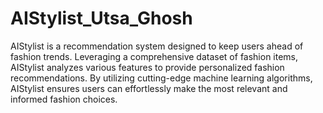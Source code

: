# AIStylist_Utsa_Ghosh

AIStylist is a recommendation system designed to keep users ahead of fashion trends. Leveraging a comprehensive dataset of fashion items, AIStylist analyzes various features to provide personalized fashion recommendations. By utilizing cutting-edge machine learning algorithms, AIStylist ensures users can effortlessly make the most relevant and informed fashion choices.
